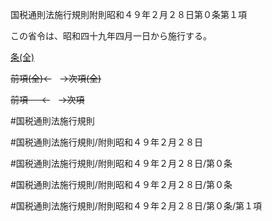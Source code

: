 国税通則法施行規則附則昭和４９年２月２８日第０条第１項

この省令は、昭和四十九年四月一日から施行する。

[条(全)](国税通則法施行規則附則昭和４９年２月２８日第０条_.md)

~~前項(全)←~~　~~→次項(全)~~

~~前項 　 ←~~　~~→次項~~



#国税通則法施行規則

#国税通則法施行規則/附則昭和４９年２月２８日

#国税通則法施行規則/附則昭和４９年２月２８日/第０条

#国税通則法施行規則/附則昭和４９年２月２８日/第０条

#国税通則法施行規則/附則昭和４９年２月２８日/第０条/第１項

